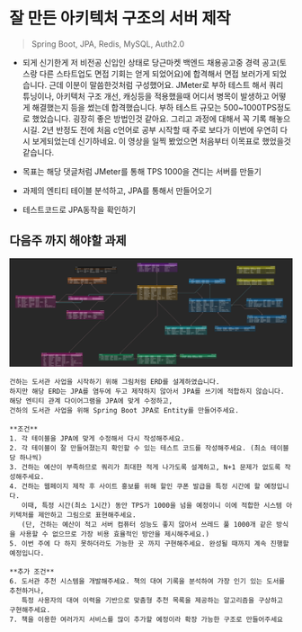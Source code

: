 
# 잘 만든 아키텍처 구조의 서버 제작

> Spring Boot, JPA, Redis, MySQL, Auth2.0

- 되게 신기한게 저 비전공 신입인 상태로 당근마켓 백엔드 채용공고중 경력 공고(토스랑 다른 스타트업도 면접 기회는 얻게 되었어요)에 합격해서 면접 보러가게 되었습니다. 근데 이분이 말씀한것처럼 구성했어요. JMeter로 부하 테스트 해서 쿼리 튜닝이나, 아키텍처 구조 개선, 캐싱등을 적용했을때 어디서 병목이 발생하고 어떻게 해결했는지 등을 썼는데 합격했습니다. 부하 테스트 규모는 500~1000TPS정도로 했었습니다. 굉장히 좋은 방법인것 같아요. 그리고 과정에 대해서 꼭 기록 해놓으시길. 2년 반정도 전에 처음 c언어로 공부 시작할 때 주로 보다가 이번에 우연히 다시 보게되었는데 신기하네요. 이 영상을 일찍 봤었으면 처음부터 이목표로 했었을것 같습니다.

- 목표는 해당 댓글처럼 JMeter를 통해 TPS 1000을 견디는 서버를 만들기

- 과제의 엔티티 테이블 분석하고, JPA를 통해서 만들어오기

- 테스트코드로 JPA동작을 확인하기

## 다음주 까지 해야할 과제
![week5](images/Week5.png)
```plaintext
건하는 도서관 사업을 시작하기 위해 그림처럼 ERD를 설계하였습니다.  
하지만 해당 ERD는 JPA를 염두에 두고 제작하지 않아서 JPA를 쓰기에 적합하지 않습니다.  
해당 엔티티 관계 다이어그램을 JPA에 맞게 수정하고,  
건하의 도서관 사업을 위해 Spring Boot JPA로 Entity를 만들어주세요.

**조건**  
1. 각 테이블을 JPA에 맞게 수정해서 다시 작성해주세요.  
2. 각 테이블이 잘 만들어졌는지 확인할 수 있는 테스트 코드를 작성해주세요. (최소 테이블당 하나씩)  
3. 건하는 예산이 부족하므로 쿼리가 최대한 적게 나가도록 설계하고, N+1 문제가 없도록 작성해주세요.  
4. 건하는 웹페이지 제작 후 사이트 홍보를 위해 할인 쿠폰 발급을 특정 시간에 할 예정입니다.  
   이때, 특정 시간(최소 1시간) 동안 TPS가 1000을 넘을 예정이니 이에 적합한 시스템 아키텍처를 제안하고 그림으로 표현해주세요.  
   (단, 건하는 예산이 적고 서버 컴퓨터 성능도 좋지 않아서 쓰레드 풀 1000개 같은 방식을 사용할 수 없으므로 가장 비용 효율적인 방안을 제시해주세요.)  
5. 이번 주에 다 하지 못하더라도 가능한 곳 까지 구현해주세요. 완성될 때까지 계속 진행할 예정입니다.

**추가 조건**  
6. 도서관 추천 시스템을 개발해주세요. 책의 대여 기록을 분석하여 가장 인기 있는 도서를 추천하거나,  
   특정 사용자의 대여 이력을 기반으로 맞춤형 추천 목록을 제공하는 알고리즘을 구상하고 구현해주세요.
7. 책을 이용한 여러가지 서비스를 많이 추가할 예정이라 확장 가능한 구조로 만들어주세요
```